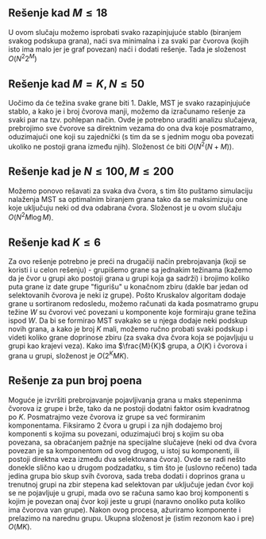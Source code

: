 ﻿## Rešenje kad $M \leq 18$
U ovom slučaju možemo isprobati svako razapinjujuće stablo (biranjem svakog podskupa grana), naći sva minimalna i za svaki par čvorova (kojih isto ima malo jer je graf povezan) naći i dodati rešenje. 
Tada je složenost $O(N^2 2^M)$

## Rešenje kad $M = K, N \leq 50$
Uočimo da će težina svake grane biti 1. Dakle, MST je svako razapinjujuće stablo, a kako je i broj čvorova manji, možemo da izračunamo rešenje za svaki par na tzv. pohlepan način.
Ovde je potrebno uraditi analizu slučajeva, prebrojimo sve čvorove sa direktnim vezama do ona dva koje posmatramo, oduzimajući one koji su zajednički (s tim da se s jednim
mogu oba povezati ukoliko ne postoji grana između njih).
Složenost će biti $O(N^2(N+M))$.

## Rešenje kad je $N \leq 100, M \leq 200$
Možemo ponovo rešavati za svaka dva čvora, s tim što puštamo simulaciju nalaženja MST sa optimalnim biranjem grana tako da se maksimizuju one koje uključuju neki od dva odabrana čvora.
Složenost je u ovom slučaju $O(N^2 M\log{M})$.

## Rešenje kad $K \leq 6$
Za ovo rešenje potrebno je preći na drugačiji način prebrojavanja (koji se koristi i u celon rešenju) - grupišemo grane sa jednakim težinama (kažemo da je čvor u grupi ako
postoji grana u grupi koja ga sadrži) i brojimo koliko puta grane
iz date grupe "figurišu" u konačnom zbiru (dakle bar jedan od selektovanih čvorova je neki iz grupe).
Pošto Kruskalov algoritam dodaje grane u sortiranom redosledu, možemo računati da kada posmatramo grupu težine $W$ su čvorovi već povezani
u komponente koje formiraju grane težina ispod $W$. Da bi se formirao MST svakako se u njega dodaje neki podskup novih grana, a kako je broj $K$ mali,
možemo ručno probati svaki podskup i videti koliko grane doprinose zbiru (za svaka dva čvora koja se pojavljuju u grupi kao krajevi veza). Kako ima $\frac{M}{K}$ grupa,
a $O(K)$ i čvorova i grana u grupi, složenost je $O(2^K MK)$.

## Rešenje za pun broj poena
Moguće je izvršiti prebrojavanje pojavljivanja grana u maks stepeninma čvorova iz grupe i brže, tako da ne postoji dodatni faktor osim kvadratnog po $K$. Posmatrajmo
veze čvorova iz grupe sa već formiranim komponentama.
Fiksiramo 2 čvora u grupi i za njih dodajemo broj komponenti s kojima su povezani, oduzimajući broj s kojim su oba povezana, sa obraćanjem pažnje na specijalne
slučajeve (neki od dva čvora povezan je sa komponentom od ovog drugog, u istoj su komponenti, ili postoji direktna veza između dva selektovana čvora).
Ovde se radi nešto donekle slično kao u drugom podzadatku, s tim što je (uslovno rečeno) tada jedina grupa bio skup svih čvorova, sada treba dodati i doprinos grana u 
trenutnoj grupi na zbir stepena kad selektovan par uključuje jedan čvor koji se ne pojavljuje u grupi, mada ovo se računa samo kao broj komponenti s kojim je povezan
onaj čvor koji jeste u grupi (naravno onoliko puta koliko ima čvorova van grupe). Nakon ovog procesa, ažuriramo komponente i prelazimo na narednu grupu.
Ukupna složenost je (istim rezonom kao i pre) $O(MK)$.